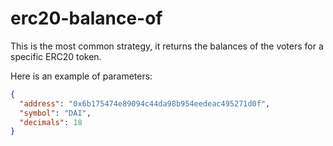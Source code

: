 # erc20-balance-of

This is the most common strategy, it returns the balances of the voters for a specific ERC20 token.

Here is an example of parameters:

```json
{
  "address": "0x6b175474e89094c44da98b954eedeac495271d0f",
  "symbol": "DAI",
  "decimals": 18
}
```
